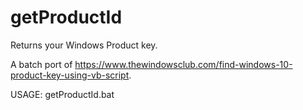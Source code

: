 # getProductId
Returns your Windows Product key.

A batch port of https://www.thewindowsclub.com/find-windows-10-product-key-using-vb-script.


USAGE: getProductId.bat

